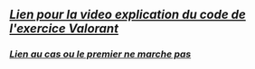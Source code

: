 ## ___[Lien pour la video explication du code de l'exercice Valorant](https://youtu.be/HYu4mzvLnj0)___

### ___[Lien au cas ou le premier ne marche pas](https://clipchamp.com/watch/JpWLgZreXZb)___

